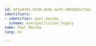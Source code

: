 ```yaml
---
id: 6f1e4191-9310-4e9e-aaf5-38928b3cf3a1
identifiers:
- identifier: paul_mavima
  scheme: everypolitician_legacy
name: Paul Mavima
lang: en

---
```


